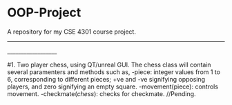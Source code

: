 # OOP-Project
A repository for my CSE 4301 course project.
__________________

<Possible ideas>
__________________

#1. Two player chess, using QT/unreal GUI.
The chess class will contain several paramenters and methods such as,
-piece: integer values from 1 to 6, corresponding to different pieces; +ve and -ve signifying opposing players, and zero signifying an empty square.
-movement(piece): controls movement.
-checkmate(*chess*): checks for checkmate.
//Pending.

